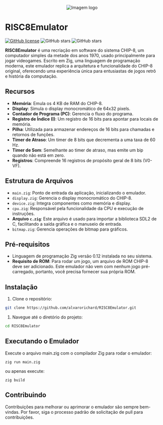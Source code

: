 <p align="center">
  <img src="https://github.com/alvarorichard/RISC8Emulator/assets/102667323/e412c39b-04ce-4fa0-8f4f-1b180451694a" alt="Imagem logo" />
</p>

# RISC8Emulator
[![GitHub license](https://img.shields.io/github/license/alvarorichard/RISC8Emulator)](alvarorichard/RISC8Emulator/blob/master/LICENSE) ![GitHub stars](https://img.shields.io/github/languages/top/alvarorichard/RISC8Emulator) ![GitHub stars](https://img.shields.io/github/repo-size/alvarorichard/RISC8Emulator)


**RISC8Emulator** é uma recriação em software do sistema CHIP-8, um computador simples da metade dos anos 1970, usado principalmente para jogar videogames. Escrito em Zig, uma linguagem de programação moderna, este emulador replica a arquitetura e funcionalidade do CHIP-8 original, oferecendo uma experiência única para entusiastas de jogos retrô e história da computação.

## Recursos
- **Memória**: Emula os 4 KB de RAM do CHIP-8.
- **Display**: Simula o display monocromático de 64x32 pixels.
- **Contador de Programa (PC)**: Gerencia o fluxo do programa.
- **Registro de Índice (I)**: Um registro de 16 bits para apontar para locais de memória.
- **Pilha**: Utilizada para armazenar endereços de 16 bits para chamadas e retornos de funções.
- **Timer de Atraso**: Um timer de 8 bits que decrementa a uma taxa de 60 Hz.
- **Timer de Som**: Semelhante ao timer de atraso, mas emite um bip quando não está em zero.
- **Registros**: Compreende 16 registros de propósito geral de 8 bits (V0-VF).

## Estrutura de Arquivos
- `main.zig`: Ponto de entrada da aplicação, inicializando o emulador.
- `display.zig`: Gerencia o display monocromático do CHIP-8.
- `device.zig`: Integra componentes como memória e display.
- `cpu.zig`: Responsável pela funcionalidade da CPU e execução de instruções.
- **Arquivo `c.zig`**: Este arquivo é usado para importar a biblioteca SDL2 de C, facilitando a saída gráfica e o manuseio de entrada.
- `bitmap.zig`: Gerencia operações de bitmap para gráficos.

## Pré-requisitos
- Linguagem de programação Zig versão 0.12 instalada no seu sistema.
- **Requisito de ROM**: Para rodar um jogo, um arquivo de ROM CHIP-8 deve ser adicionado. Este emulador não vem com nenhum jogo pré-carregado, portanto, você precisa fornecer sua própria ROM.

## Instalação
1. Clone o repositório:
```bash
git clone https://github.com/alvarorichard/RISC8Emulator.git
```

1. Navegue até o diretório do projeto:
```bash
cd RISC8Emulator
```

## Executando o Emulador

Execute o arquivo main.zig com o compilador Zig para rodar o emulador:

```zig  
zig run main.zig
```

ou apenas execute:

```zig
zig build
```
## Contribuindo

Contribuições para melhorar ou aprimorar o emulador são sempre bem-vindas. Por favor, siga o processo padrão de solicitação de pull para contribuições.
